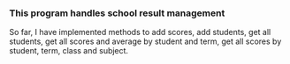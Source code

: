 ### This program handles school result management

So far, I have implemented methods to add scores, add students, get all students, get all scores and average by student
and term, get all scores by student, term, class and subject.
